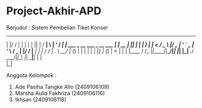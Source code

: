 # Project-Akhir-APD
Berjudul  :  Sistem Pembelian Tiket Konser

 _  __    _                             _      _  _      _____ ___  
| |/ /   | |                           | |    | || |    / ____|__ \ 
| ' / ___| | ___  _ __ ___  _ __   ___ | | __ | || |_  | |       ) |
|  < / _ \ |/ _ \| '_ ` _ \| '_ \ / _ \| |/ / |__   _| | |      / / 
| . \  __/ | (_) | | | | | | |_) | (_) |   <     | |   | |____ / /_ 
|_|\_\___|_|\___/|_| |_| |_| .__/ \___/|_|\_\    |_|    \_____|____|
                           | |                                      
                           |_|      
                           
Anggota Kelompok :
1. Ade Pasiha Tangke Allo (2409106109)
2. Marsha Aulia Fakhriza (2409106116)
3. Ikhsan (2409106118)
